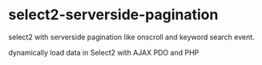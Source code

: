 # select2-serverside-pagination
select2 with serverside pagination like onscroll and keyword search event.

dynamically load data in Select2 with AJAX PDO and PHP

